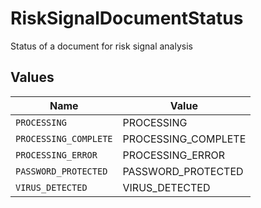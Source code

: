 # RiskSignalDocumentStatus

Status of a document for risk signal analysis


## Values

| Name                  | Value                 |
| --------------------- | --------------------- |
| `PROCESSING`          | PROCESSING            |
| `PROCESSING_COMPLETE` | PROCESSING_COMPLETE   |
| `PROCESSING_ERROR`    | PROCESSING_ERROR      |
| `PASSWORD_PROTECTED`  | PASSWORD_PROTECTED    |
| `VIRUS_DETECTED`      | VIRUS_DETECTED        |